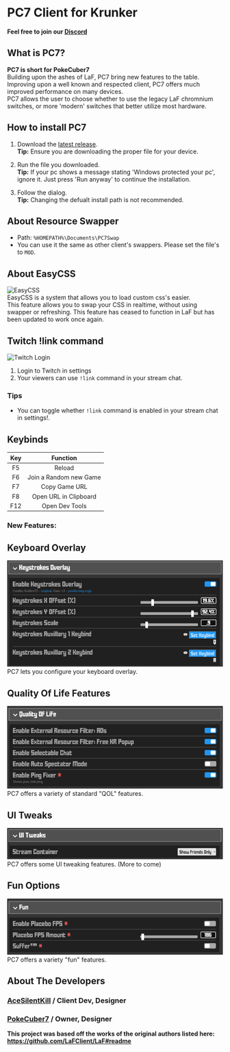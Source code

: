# PC7 Client for Krunker

**Feel free to join our [Discord](https://discord.gg/9M9TgDRt9G)**

## What is PC7?
**PC7 is short for PokeCuber7**<br>
Building upon the ashes of LaF, PC7 bring new features to the table.<br>
Improving upon a well known and respected client, PC7 offers much improved performance on many devices.<br>
PC7 allows the user to choose whether to use the legacy LaF chromnium switches, or more 'modern' switches that better utilize most hardware.

## How to install PC7
1. Download the [latest release](https://github.com/AceSilentKill/PC7-Client/releases/latest).\
**Tip:** Ensure you are downloading the proper file for your device.

1. Run the file you downloaded.\
**Tip:** If your pc shows a message stating 'Windows protected your pc', ignore it. Just press 'Run anyway' to continue the installation.

3. Follow the dialog.\
**Tip:** Changing the defualt install path is not recommended.

## About Resource Swapper
- Path: `%HOMEPATH%\Documents\PC7Swap`
- You can use it the same as other client's swappers. Please set the file's to `MOD`.

## About EasyCSS
![EasyCSS](./media/easycss-1.png)\
EasyCSS is a system that allows you to load custom css's easier.
<br>
This feature allows you to swap your CSS in realtime, without using swapper or refreshing.
This feature has ceased to function in LaF but has been updated to work once again.

## Twitch !link command
![Twitch Login](./media/twitch-1.png)

1. Login to Twitch in settings
2. Your viewers can use `!link` command in your stream chat.

### Tips
- You can toggle whether `!link` command is enabled in your stream chat in settings!.

## Keybinds
|  Key  |         Function         |
| :---: | :----------------------: |
|  F5   |          Reload          |
|  F6   |  Join a Random new Game  |
|  F7   |      Copy Game URL       |
|  F8   |  Open URL in Clipboard   |
|  F12  |      Open Dev Tools      |

### New Features:
## Keyboard Overlay
![Keyboard Overlay](./media/KeyStrokesOverlay.png)\
PC7 lets you configure your keyboard overlay.

## Quality Of Life Features
![Quality Of Life Features](./media/QualityOfLife.png)\
PC7 offers a variety of standard "QOL" features.

## UI Tweaks
![UI Tweaks](./media/UITweaks.png)\
PC7 offers some UI tweaking features. (More to come)

## Fun Options
![Fun Options](./media/Fun.png)\
PC7 offers a variety "fun" features.

## About The Developers

### [AceSilentKill](https://krunker.io/social.html?p=profile&q=acesilentkill) / **Client Dev, Designer**
### [PokeCuber7](https://krunker.io/social.html?p=profile&q=PokeCuber7) / **Owner, Designer**

**This project was based off the works of the original authors listed here: https://github.com/LaFClient/LaF#readme**
